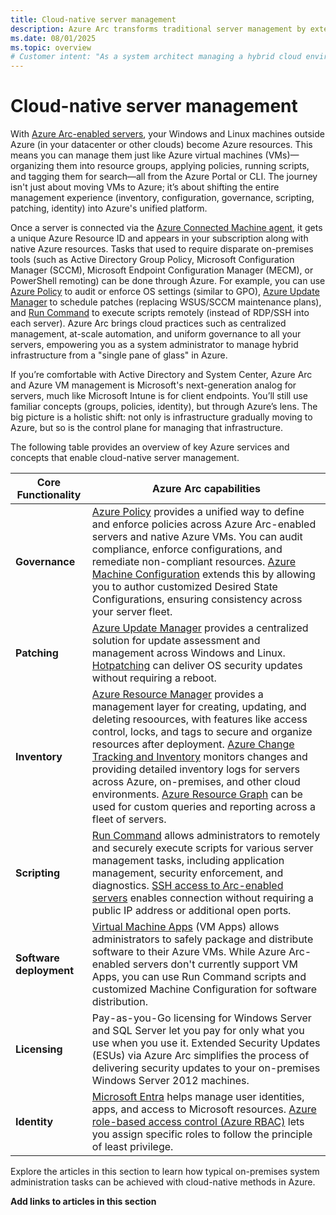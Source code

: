 ```yaml
---
title: Cloud-native server management
description: Azure Arc transforms traditional server management by extending Azure’s control plane to on-premises and multi-cloud servers. 
ms.date: 08/01/2025
ms.topic: overview
# Customer intent: "As a system architect managing a hybrid cloud environment, I want to understand how to extend Azure's management capabilities to my on-premises and multi-cloud servers."
---
```


# Cloud-native server management

With [Azure Arc-enabled servers](../overview.md), your Windows and Linux machines outside Azure (in your datacenter or other clouds) become Azure resources. This means you can manage them just like Azure virtual machines (VMs)—organizing them into resource groups, applying policies, running scripts, and tagging them for search—all from the Azure Portal or CLI. The journey isn't just about moving VMs to Azure; it’s about shifting the entire management experience (inventory, configuration, governance, scripting, patching, identity) into Azure's unified platform.

Once a server is connected via the [Azure Connected Machine agent](../agent-overview.md), it gets a unique Azure Resource ID and appears in your subscription along with native Azure resources. Tasks that used to require disparate on-premises tools (such as Active Directory Group Policy, Microsoft Configuration Manager (SCCM), Microsoft Endpoint Configuration Manager (MECM), or PowerShell remoting) can be done through Azure. For example, you can use [Azure Policy](/azure/governance/policy/overview) to audit or enforce OS settings (similar to GPO), [Azure Update Manager](/azure/update-manager/overview) to schedule patches (replacing WSUS/SCCM maintenance plans), and [Run Command](../run-command.md) to execute scripts remotely (instead of RDP/SSH into each server). Azure Arc brings cloud practices such as centralized management, at-scale automation, and uniform governance to all your servers, empowering you as a system administrator to manage hybrid infrastructure from a "single pane of glass" in Azure.

If you’re comfortable with Active Directory and System Center, Azure Arc and Azure VM management is Microsoft's next-generation analog for servers, much like Microsoft Intune is for client endpoints. You’ll still use familiar concepts (groups, policies, identity), but through Azure’s lens. The big picture is a holistic shift: not only is infrastructure gradually moving to Azure, but so is the control plane for managing that infrastructure.

The following table provides an overview of key Azure services and concepts that enable cloud-native server management.

| Core Functionality | Azure Arc capabilities |
| --- | --- |
| **Governance** | [Azure Policy](/azure/governance/policy/overview) provides a unified way to define and enforce policies across Azure Arc-enabled servers and native Azure VMs. You can audit compliance, enforce configurations, and remediate non-compliant resources. [Azure Machine Configuration](/azure/governance/machine-configuration/) extends this by allowing you to author customized Desired State Configurations, ensuring consistency across your server fleet. |
| **Patching** | [Azure Update Manager](/azure/update-manager/) provides a centralized solution for update assessment and management across Windows and Linux. [Hotpatching](/azure/update-manager/manage-hot-patching-arc-machines) can deliver OS security updates  without requiring a reboot. |
| **Inventory** | [Azure Resource Manager](/azure/azure-resource-manager/management/overview) provides a management layer for creating, updating, and deleting resoources, with features like access control, locks, and tags to secure and organize resources after deployment. [Azure Change Tracking and Inventory](/azure/automation/change-tracking/overview-monitoring-agent) monitors changes and providing detailed inventory logs for servers across Azure, on-premises, and other cloud environments. [Azure Resource Graph](/azure/governance/resource-graph/) can be used for custom queries and reporting across a fleet of servers. |
| **Scripting** | [Run Command](../run-command.md) allows administrators to remotely and securely execute scripts for various server management tasks, including application management, security enforcement, and diagnostics. [SSH access to Arc-enabled servers](../ssh-arc-overview.md) enables connection without requiring a public IP address or additional open ports. |
| **Software deployment** | [Virtual Machine Apps](/azure/virtual-machines/vm-applications?tabs=ubuntu) (VM Apps) allows administrators to safely package and distribute software to their Azure VMs. While Azure Arc-enabled servers don't currently support VM Apps, you can use Run Command scripts and customized Machine Configuration for software distribution. |
| **Licensing** | Pay-as-you-Go licensing for Windows Server and SQL Server let you pay for only what you use when you use it. Extended Security Updates (ESUs) via Azure Arc simplifies the process of delivering security updates to your on-premises Windows Server 2012 machines. |
| **Identity** | [Microsoft Entra](/entra/fundamentals/whatis) helps manage user identities, apps, and access to Microsoft resources. [Azure  role-based access control (Azure RBAC)](/azure/role-based-access-control/overview) lets you assign specific roles to follow the principle of least privilege. |

Explore the articles in this section to learn how typical on-premises system administration tasks can be achieved with cloud-native methods in Azure.

**Add links to articles in this section**
